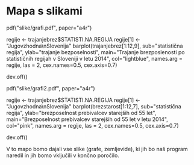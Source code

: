 # Mapa s slikami

pdf("slike/grafi.pdf", paper="a4r")

regije <- trajanjebrez$STATISTI.NA.REGIJA
regije[1] <- "Jugovzhodna\nSlovenija"
barplot(trajanjebrez[1:12,9], sub="statistična regija", ylab="trajanje bezposelnosti",
        main="Trajanje brezposlenosti po statističnih regijah v Sloveniji v letu 2014",
        col="lightblue", names.arg = regije, las = 2, cex.names=0.5, cex.axis=0.7)

dev.off()

pdf("slike/grafi2.pdf", paper="a4r")

regije <- trajanjebrez$STATISTI.NA.REGIJA
regije[1] <- "Jugovzhodna\nSlovenija"
barplot(brezstarost[1:12,7], sub="statistična regija", ylab="brezposelnost prebivalcev starejših od 55 let",
        main="Brezposelnost prebivalcev starejših od 55 let v letu 2014",
        col="pink", names.arg = regije, las = 2, cex.names=0.5, cex.axis=0.7)


dev.off()


V to mapo bomo dajali vse slike (grafe, zemljevide), ki jih bo naš program
naredil in jih bomo vključili v končno poročilo.
